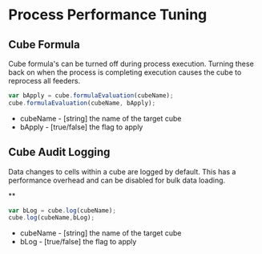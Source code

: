 # Process Performance Tuning

## Cube Formula
Cube formula's can be turned off during process execution. Turning these back on when the process is completing execution causes the cube to reprocess all feeders.

```javascript
var bApply = cube.formulaEvaluation(cubeName);
cube.formulaEvaluation(cubeName, bApply);
```
* cubeName - [string] the name of the target cube
* bApply - [true/false] the flag to apply


## Cube Audit Logging
Data changes to cells within a cube are logged by default. This has a performance overhead and can be disabled for bulk data loading.

**
```javascript
var bLog = cube.log(cubeName);
cube.log(cubeName,bLog);
```
* cubeName - [string] the name of the target cube
* bLog - [true/false] the flag to apply
